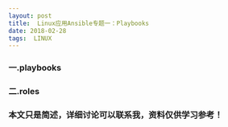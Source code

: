 ```yaml
---
layout: post
title:  Linux应用Ansible专题一：Playbooks
date: 2018-02-28
tags:  LINUX
---
```



### 一.playbooks

### 二.roles



### 本文只是简述，详细讨论可以联系我，资料仅供学习参考！